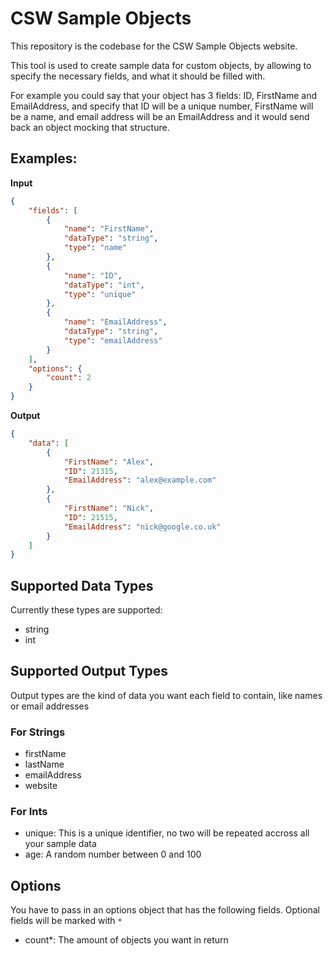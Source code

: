 # CSW Sample Objects
This repository is the codebase for the CSW Sample Objects website.

This tool is used to create sample data for custom objects, by allowing to specify the necessary fields, and what it should be filled with.

For example you could say that your object has 3 fields: ID, FirstName and EmailAddress, and specify that ID will be a unique number, FirstName will be a name, and email address will be an EmailAddress and it would send back an object mocking that structure.


## Examples:
**Input**
```json
{
    "fields": [
        {
            "name": "FirstName",
            "dataType": "string",
            "type": "name"
        },
        {
            "name": "ID",
            "dataType": "int",
            "type": "unique"
        },
        {
            "name": "EmailAddress",
            "dataType": "string",
            "type": "emailAddress"
        }
    ],
    "options": {
        "count": 2
    }
}
```

**Output**
```json
{
    "data": [
        {
            "FirstName": "Alex",
            "ID": 21315,
            "EmailAddress": "alex@example.com"
        },
        {
            "FirstName": "Nick",
            "ID": 21515,
            "EmailAddress": "nick@google.co.uk"
        }
    ]
}
```

## Supported Data Types
Currently these types are supported:
* string
* int

## Supported Output Types
Output types are the kind of data you want each field to contain, like names or email addresses
### For Strings
* firstName
* lastName
* emailAddress
* website
### For Ints
* unique: This is a unique identifier, no two will be repeated accross all your sample data
* age: A random number between 0 and 100

## Options
You have to pass in an options object that has the following fields. Optional fields will be marked with `*`
* count*: The amount of objects you want in return